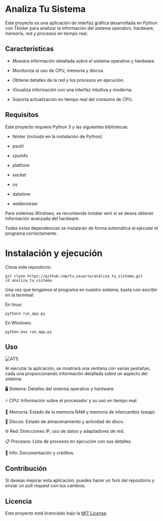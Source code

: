 # Analiza Tu Sistema

Este proyecto es una aplicación de interfaz gráfica desarrollada en Python con Tkinter para analizar la información del sistema operativo, hardware, memoria, red y procesos en tiempo real.

## Características

- Muestra información detallada sobre el sistema operativo y hardware.

- Monitoriza el uso de CPU, memoria y discos.

- Obtiene detalles de la red y los procesos en ejecución.

- Visualiza información con una interfaz intuitiva y moderna.

- Soporta actualización en tiempo real del consumo de CPU.

## Requisitos

Este proyecto requiere Python 3 y las siguientes bibliotecas:

- tkinter (incluido en la instalación de Python)

- psutil

- cpuinfo

- platform

- socket

- os

- datetime

- webbrowser

Para sistemas Windows, se recomienda instalar wmi si se desea obtener información avanzada del hardware.

Todas estas dependencias se instalarán de forma automática al ejecutar el programa correctamente.

# Instalación y ejecución

Clona este repositorio:

```
git clone https://github.com/tu_usuario/analiza_tu_sistema.git
cd analiza_tu_sistema
```

Una vez que tengamos el programa en nuestro sistema, basta con escribir en la terminal:

En linux:
```
python3 run_app.py
```

En Windows:
```
python.exe run_app.py
```

## Uso

![ATS](https://github.com/user-attachments/assets/84e711eb-ed53-4129-b491-ab2472806bfe)

Al ejecutar la aplicación, se mostrará una ventana con varias pestañas, cada una proporcionando información detallada sobre un aspecto del sistema:

🖥️ Sistema: Detalles del sistema operativo y hardware.

⚡ CPU: Información sobre el procesador y su uso en tiempo real.

💾 Memoria: Estado de la memoria RAM y memoria de intercambio (swap).

💽 Discos: Estado de almacenamiento y actividad de disco.

🌐 Red: Direcciones IP, uso de datos y adaptadores de red.

📋 Procesos: Lista de procesos en ejecución con sus detalles.

📖 Info: Documentación y créditos.

## Contribución

Si deseas mejorar esta aplicación, puedes hacer un fork del repositorio y enviar un pull request con tus cambios.

## Licencia

Este proyecto está licenciado bajo la [MIT License](https://github.com/sapoclay/analiza_tu_sistema/blob/main/LICENSE).

